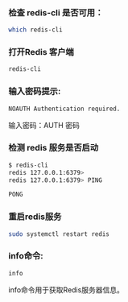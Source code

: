 ### 检查 redis-cli 是否可用：
```bash
which redis-cli
```

### 打开Redis 客户端
```bash
redis-cli
```
### 输入密码提示:
```bash
NOAUTH Authentication required.
```
输入密码：AUTH 密码

### 检测 redis 服务是否启动
```bash
$ redis-cli
redis 127.0.0.1:6379>
redis 127.0.0.1:6379> PING

PONG
```

### 重启redis服务
```bash
sudo systemctl restart redis
```

### info命令:
```bash
info
```
info命令用于获取Redis服务器信息。

